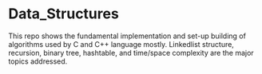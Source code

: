 # Data_Structures
This repo shows the fundamental implementation and set-up building of algorithms used by C and C++ language mostly. Linkedlist structure, recursion, binary tree, hashtable, and time/space complexity are the major topics addressed.
